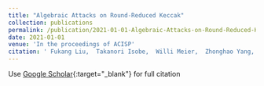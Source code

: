 ```yaml
---
title: "Algebraic Attacks on Round-Reduced Keccak"
collection: publications
permalink: /publication/2021-01-01-Algebraic-Attacks-on-Round-Reduced-Keccak
date: 2021-01-01
venue: 'In the proceedings of ACISP'
citation: ' Fukang Liu,  Takanori Isobe,  Willi Meier,  Zhonghao Yang, &quot;Algebraic Attacks on Round-Reduced Keccak.&quot; In the proceedings of ACISP, 2021.'
---
```

Use [Google Scholar](https://scholar.google.com/scholar?q=Algebraic+Attacks+on+Round+Reduced+Keccak){:target="_blank"} for full citation